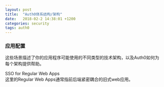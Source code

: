 ```yaml
---
layout: post
title:  "Auth0体系结构/架构"
date:   2018-02-2 14:38:01 +1200
categories: security
tags: auth0
---
```

### 应用配置
这些场景描述了你的应用程序可能使用的不同类型的技术架构，以及Auth0如何为每个架构提供帮助。  
  
SSO for Regular Web Apps  
这里的Regular Web Apps通常指前后端紧密耦合的旧式web应用。  

<!-- more -->
